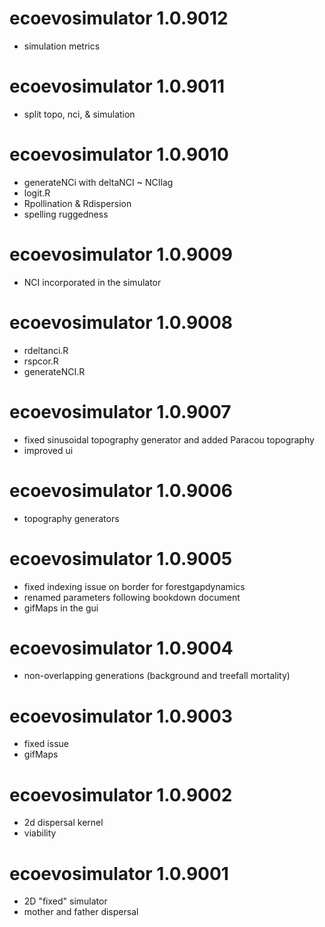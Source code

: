 # ecoevosimulator 1.0.9012
* simulation metrics

# ecoevosimulator 1.0.9011
* split topo, nci, & simulation

# ecoevosimulator 1.0.9010
* generateNCi with deltaNCI ~ NCIlag
* logit.R
* Rpollination & Rdispersion
* spelling ruggedness

# ecoevosimulator 1.0.9009
* NCI incorporated in the simulator

# ecoevosimulator 1.0.9008
* rdeltanci.R
* rspcor.R
* generateNCI.R

# ecoevosimulator 1.0.9007
* fixed sinusoidal topography generator and added Paracou topography
* improved ui

# ecoevosimulator 1.0.9006
* topography generators

# ecoevosimulator 1.0.9005
* fixed indexing issue on border for forestgapdynamics
* renamed parameters following bookdown document
* gifMaps in the gui

# ecoevosimulator 1.0.9004
* non-overlapping generations (background and treefall mortality)

# ecoevosimulator 1.0.9003
* fixed issue
* gifMaps

# ecoevosimulator 1.0.9002
* 2d dispersal kernel
* viability

# ecoevosimulator 1.0.9001
* 2D "fixed" simulator
* mother and father dispersal

